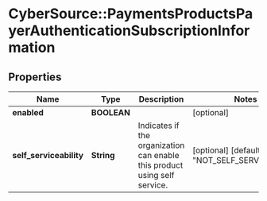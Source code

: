 # CyberSource::PaymentsProductsPayerAuthenticationSubscriptionInformation

## Properties
Name | Type | Description | Notes
------------ | ------------- | ------------- | -------------
**enabled** | **BOOLEAN** |  | [optional] 
**self_serviceability** | **String** | Indicates if the organization can enable this product using self service. | [optional] [default to &quot;NOT_SELF_SERVICEABLE&quot;]



